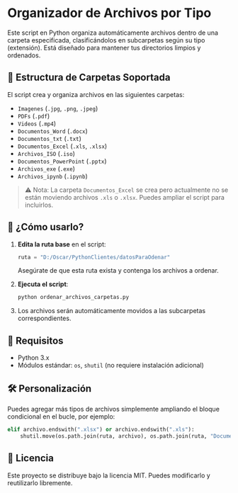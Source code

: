 # Organizador de Archivos por Tipo

Este script en Python organiza automáticamente archivos dentro de una carpeta especificada, clasificándolos en subcarpetas según su tipo (extensión). Está diseñado para mantener tus directorios limpios y ordenados.

## 📁 Estructura de Carpetas Soportada

El script crea y organiza archivos en las siguientes carpetas:

- `Imagenes` (`.jpg`, `.png`, `.jpeg`)
- `PDFs` (`.pdf`)
- `Videos` (`.mp4`)
- `Documentos_Word` (`.docx`)
- `Documentos_txt` (`.txt`)
- `Documentos_Excel` (`.xls`, `.xlsx`)
- `Archivos_ISO` (`.iso`)
- `Documentos_PowerPoint` (`.pptx`)
- `Archivos_exe` (`.exe`)
- `Archivos_ipynb` (`.ipynb`)

> ⚠️ Nota: La carpeta `Documentos_Excel` se crea pero actualmente no se están moviendo archivos `.xls` o `.xlsx`. Puedes ampliar el script para incluirlos.

## 🚀 ¿Cómo usarlo?

1. **Edita la ruta base** en el script:
   ```python
   ruta = "D:/Oscar/PythonClientes/datosParaOdenar"
   ```
   Asegúrate de que esta ruta exista y contenga los archivos a ordenar.

2. **Ejecuta el script**:
   ```bash
   python ordenar_archivos_carpetas.py
   ```

3. Los archivos serán automáticamente movidos a las subcarpetas correspondientes.

## 🧱 Requisitos

- Python 3.x
- Módulos estándar: `os`, `shutil` (no requiere instalación adicional)

## 🛠 Personalización

Puedes agregar más tipos de archivos simplemente ampliando el bloque condicional en el bucle, por ejemplo:

```python
elif archivo.endswith(".xlsx") or archivo.endswith(".xls"):
    shutil.move(os.path.join(ruta, archivo), os.path.join(ruta, "Documentos_Excel", archivo))
```

## 📄 Licencia

Este proyecto se distribuye bajo la licencia MIT. Puedes modificarlo y reutilizarlo libremente.
